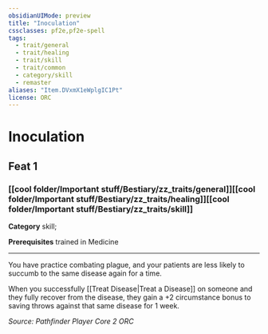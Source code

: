 ```yaml
---
obsidianUIMode: preview
title: "Inoculation"
cssclasses: pf2e,pf2e-spell
tags:
  - trait/general
  - trait/healing
  - trait/skill
  - trait/common
  - category/skill
  - remaster
aliases: "Item.DVxmX1eWplgIC1Pt"
license: ORC
---
```

# Inoculation
## Feat 1
### [[cool folder/Important stuff/Bestiary/zz_traits/general]][[cool folder/Important stuff/Bestiary/zz_traits/healing]][[cool folder/Important stuff/Bestiary/zz_traits/skill]]

**Category** skill; 



**Prerequisites** trained in Medicine
* * *
You have practice combating plague, and your patients are less likely to succumb to the same disease again for a time.

When you successfully [[Treat Disease|Treat a Disease]] on someone and they fully recover from the disease, they gain a +2 circumstance bonus to saving throws against that same disease for 1 week.

*Source: Pathfinder Player Core 2*
*ORC*